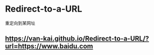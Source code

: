 # Redirect-to-a-URL
重定向到某网址
## https://van-kai.github.io/Redirect-to-a-URL/?url=https://www.baidu.com
